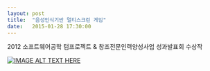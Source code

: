 ```yaml
---
layout: post
title:  "음성인식기반 멀티스크린 게임"
date:   2015-01-28 17:30:00
---
```

2012 소프트웨어공학 텀프로젝트 & 창조전문인력양성사업 성과발표회 수상작

[![IMAGE ALT TEXT HERE](http://img.youtube.com/vi/QSeypZo9Fgc/0.jpg)](http://www.youtube.com/watch?v=QSeypZo9Fgc)
